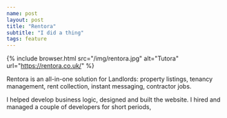 ```yaml
---
name: post
layout: post
title: "Rentora"
subtitle: "I did a thing"
tags: feature
---
```


{% include browser.html src="/img/rentora.jpg" alt="Tutora" url="https://rentora.co.uk/" %}

Rentora is an all-in-one solution for Landlords: property listings, tenancy management, rent collection, instant messaging, contractor jobs.

I helped develop business logic, designed and built the website. I hired and managed a couple of developers for short periods, 
